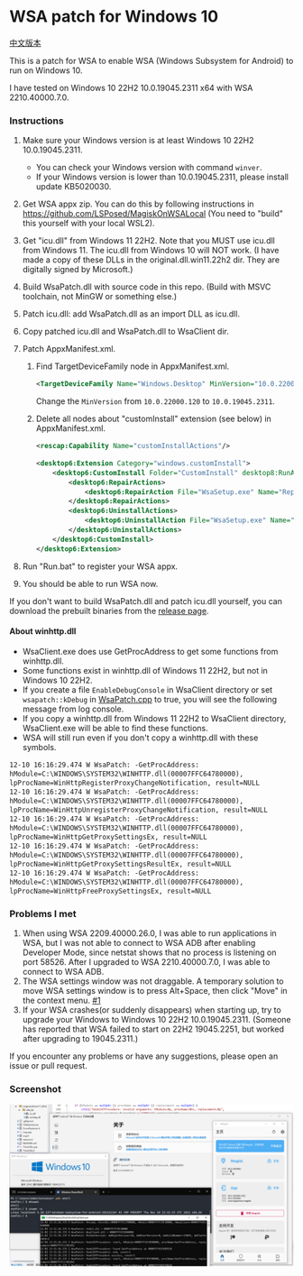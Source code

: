 # WSA patch for Windows 10

[中文版本](./README_zhs.md)

This is a patch for WSA to enable WSA (Windows Subsystem for Android) to run on Windows 10.

I have tested on Windows 10 22H2 10.0.19045.2311 x64 with WSA 2210.40000.7.0.

### Instructions

1. Make sure your Windows version is at least Windows 10 22H2 10.0.19045.2311.
   - You can check your Windows version with command `winver`.
   - If your Windows version is lower than 10.0.19045.2311, please install update KB5020030.
2. Get WSA appx zip. You can do this by following instructions in https://github.com/LSPosed/MagiskOnWSALocal
   (You need to "build" this yourself with your local WSL2).
3. Get "icu.dll" from Windows 11 22H2. Note that you MUST use icu.dll from Windows 11.
   The icu.dll from Windows 10 will NOT work.
   (I have made a copy of these DLLs in the original.dll.win11.22h2 dir. They are digitally signed by Microsoft.)
4. Build WsaPatch.dll with source code in this repo.
   (Build with MSVC toolchain, not MinGW or something else.)
5. Patch icu.dll: add WsaPatch.dll as an import DLL as icu.dll.
6. Copy patched icu.dll and WsaPatch.dll to WsaClient dir.
7. Patch AppxManifest.xml.
   1. Find TargetDeviceFamily node in AppxManifest.xml.
      ```xml
      <TargetDeviceFamily Name="Windows.Desktop" MinVersion="10.0.22000.120" MaxVersionTested="10.0.22000.120"/>
      ```

      Change the `MinVersion` from `10.0.22000.120` to `10.0.19045.2311`.

   2. Delete all nodes about "customInstall" extension (see below) in AppxManifest.xml.
      ```xml
      <rescap:Capability Name="customInstallActions"/>
      ```

      ```xml
      <desktop6:Extension Category="windows.customInstall">
          <desktop6:CustomInstall Folder="CustomInstall" desktop8:RunAsUser="true">
              <desktop6:RepairActions>
                  <desktop6:RepairAction File="WsaSetup.exe" Name="Repair" Arguments="repair"/>
              </desktop6:RepairActions>
              <desktop6:UninstallActions>
                  <desktop6:UninstallAction File="WsaSetup.exe" Name="Uninstall" Arguments="uninstall"/>
              </desktop6:UninstallActions>
          </desktop6:CustomInstall>
      </desktop6:Extension>
      ```

8. Run "Run.bat" to register your WSA appx.
9. You should be able to run WSA now.

If you don't want to build WsaPatch.dll and patch icu.dll yourself,
you can download the prebuilt binaries from the [release page](https://github.com/cinit/WSAPatch/releases).

#### About winhttp.dll

- WsaClient.exe does use GetProcAddress to get some functions from winhttp.dll.
- Some functions exist in winhttp.dll of Windows 11 22H2, but not in Windows 10 22H2.
- If you create a file `EnableDebugConsole` in WsaClient directory or set `wsapatch::kDebug` in [WsaPatch.cpp](WsaPatch.cpp) to true,
  you will see the following message from log console.
- If you copy a winhttp.dll from Windows 11 22H2 to WsaClient directory, WsaClient.exe will be able to find these functions.
- WSA will still run even if you don't copy a winhttp.dll with these symbols.

```text
12-10 16:16:29.474 W WsaPatch: -GetProcAddress: hModule=C:\WINDOWS\SYSTEM32\WINHTTP.dll(00007FFC64780000), lpProcName=WinHttpRegisterProxyChangeNotification, result=NULL
12-10 16:16:29.474 W WsaPatch: -GetProcAddress: hModule=C:\WINDOWS\SYSTEM32\WINHTTP.dll(00007FFC64780000), lpProcName=WinHttpUnregisterProxyChangeNotification, result=NULL
12-10 16:16:29.474 W WsaPatch: -GetProcAddress: hModule=C:\WINDOWS\SYSTEM32\WINHTTP.dll(00007FFC64780000), lpProcName=WinHttpGetProxySettingsEx, result=NULL
12-10 16:16:29.474 W WsaPatch: -GetProcAddress: hModule=C:\WINDOWS\SYSTEM32\WINHTTP.dll(00007FFC64780000), lpProcName=WinHttpGetProxySettingsResultEx, result=NULL
12-10 16:16:29.474 W WsaPatch: -GetProcAddress: hModule=C:\WINDOWS\SYSTEM32\WINHTTP.dll(00007FFC64780000), lpProcName=WinHttpFreeProxySettingsEx, result=NULL
```

### Problems I met

1. When using WSA 2209.40000.26.0, I was able to run applications in WSA,
   but I was not able to connect to WSA ADB after enabling Developer Mode,
   since netstat shows that no process is listening on port 58526.
   After I upgraded to WSA 2210.40000.7.0, I was able to connect to WSA ADB.
2. The WSA settings window was not draggable.
   A temporary solution to move WSA settings window is to press Alt+Space, then click "Move" in the context
   menu. [#1](https://github.com/cinit/WSAPatch/issues/1)
3. If your WSA crashes(or suddenly disappears) when starting up, try to upgrade your Windows to Windows 10 22H2 10.0.19045.2311.
   (Someone has reported that WSA failed to start on 22H2 19045.2251, but worked after upgrading to 19045.2311.)

If you encounter any problems or have any suggestions, please open an issue or pull request.

### Screenshot

![screenshot](./pic/screenshot_20221202.png)
